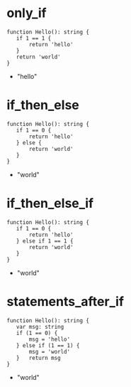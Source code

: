 # only_if

```dexscript
function Hello(): string {
   if 1 == 1 {
       return 'hello'
   }
   return 'world'
}
```

* "hello"

# if_then_else

```dexscript
function Hello(): string {
   if 1 == 0 {
       return 'hello'
   } else {
       return 'world'
   }
}
```

* "world"

# if_then_else_if

```dexscript
function Hello(): string {
   if 1 == 0 {
       return 'hello'
   } else if 1 == 1 {
       return 'world'
   }
}
```

* "world"

# statements_after_if

```dexscript
function Hello(): string {
   var msg: string
   if (1 == 0) {
       msg = 'hello'
   } else if (1 == 1) {
       msg = 'world'
   }   return msg
}
```

* "world"



